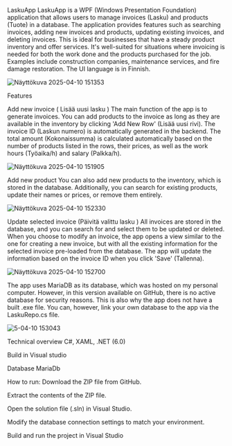 LaskuApp
LaskuApp is a WPF (Windows Presentation Foundation) application that allows users to manage invoices (Lasku) and products (Tuote) in a database. The application provides features such as searching invoices, adding new invoices and products, updating existing invoices, and deleting invoices. This is ideal for businesses that have a steady product inventory and offer services. It's well-suited for situations where invoicing is needed for both the work done and the products purchased for the job. Examples include construction companies, maintenance services, and fire damage restoration. The UI language is in Finnish.

![Näyttökuva 2025-04-10 151353](https://github.com/user-attachments/assets/9f9d263e-5396-4d81-af62-94538762e1c4)


Features

Add new invoice ( Lisää uusi lasku )
The main function of the app is to generate invoices. You can add products to the invoice as long as they are available in the inventory by clicking 'Add New Row' (Lisää uusi rivi). The invoice ID (Laskun numero) is automatically generated in the backend. The total amount (Kokonaissumma) is calculated automatically based on the number of products listed in the rows, their prices, as well as the work hours (Työaika/h) and salary (Palkka/h).

![Näyttökuva 2025-04-10 151905](https://github.com/user-attachments/assets/b285d034-b67a-4485-941d-63f4a69c6916)

Add new product
You can also add new products to the inventory, which is stored in the database. Additionally, you can search for existing products, update their names or prices, or remove them entirely.

![Näyttökuva 2025-04-10 152330](https://github.com/user-attachments/assets/2d50dc5e-96fe-4b3a-af20-6efb5ed6d594)

Update selected invoice (Päivitä valittu lasku )
All invoices are stored in the database, and you can search for and select them to be updated or deleted. When you choose to modify an invoice, the app opens a view similar to the one for creating a new invoice, but with all the existing information for the selected invoice pre-loaded from the database. The app will update the information based on the invoice ID when you click 'Save' (Tallenna).

![Näyttökuva 2025-04-10 152700](https://github.com/user-attachments/assets/a1182266-9aa1-440c-8515-c6f5905baf64)

The app uses MariaDB as its database, which was hosted on my personal computer. However, in this version available on GitHub, there is no active database for security reasons. This is also why the app does not have a built .exe file. You can, however, link your own database to the app via the LaskuRepo.cs file.

![5-04-10 153043](https://github.com/user-attachments/assets/da43f1c8-646f-4c1d-9cb2-48e003472c8a)

Technical overview
C#,
XAML,
.NET (6.0)

Build in 
Visual studio

Database MariaDb

How to run:
Download the ZIP file from GitHub.

Extract the contents of the ZIP file.

Open the solution file (.sln) in Visual Studio.

Modify the database connection settings to match your environment.

Build and run the project in Visual Studio

